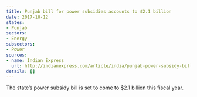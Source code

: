 ```yaml
---
title: Punjab bill for power subsidies accounts to $2.1 billion
date: 2017-10-12
states:
- Punjab
sectors:
- Energy
subsectors:
- Power
sources:
- name: Indian Express
  url: http://indianexpress.com/article/india/punjab-power-subsidy-bill-to-touch-rs-14000-crore-this-fiscal-4874767/
details: []
---
```


The state’s power subsidy bill is set to come to $2.1 billion this fiscal year.
